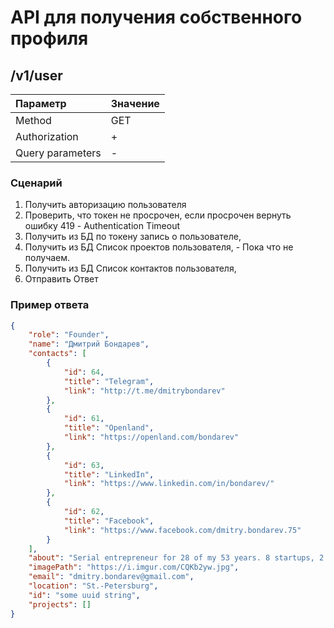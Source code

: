 # API для получения собственного профиля
## /v1/user

| Параметр  | Значение  | 
|:----------|:----------|
| Method    | GET      |
| Authorization    | +  |
|Query parameters|- 	 |
### Сценарий
1. Получить авторизацию пользователя
1. Проверить, что токен не просрочен, если просрочен вернуть ошибку 419 - Authentication Timeout
1. Получить из БД по токену запись о пользователе,
1. Получить из БД Список проектов пользователя, - Пока что не получаем.
1. Получить из БД Список контактов пользователя,
1. Отправить Ответ

### Пример ответа

``` json
{
    "role": "Founder",
    "name": "Дмитрий Бондарев",
    "contacts": [
        {
            "id": 64,
            "title": "Telegram",
            "link": "http://t.me/dmitrybondarev"
        },
        {
            "id": 61,
            "title": "Openland",
            "link": "https://openland.com/bondarev"
        },
        {
            "id": 63,
            "title": "LinkedIn",
            "link": "https://www.linkedin.com/in/bondarev/"
        },
        {
            "id": 62,
            "title": "Facebook",
            "link": "https://www.facebook.com/dmitry.bondarev.75"
        }
    ],
    "about": "Serial entrepreneur for 28 of my 53 years. 8 startups, 2 exits. \nПомогаю техническим командам сделать проект бизнесом.",
    "imagePath": "https://i.imgur.com/CQKb2yw.jpg",
    "email": "dmitry.bondarev@gmail.com",
    "location": "St.-Petersburg",
    "id": "some uuid string",
    "projects": []
}
```